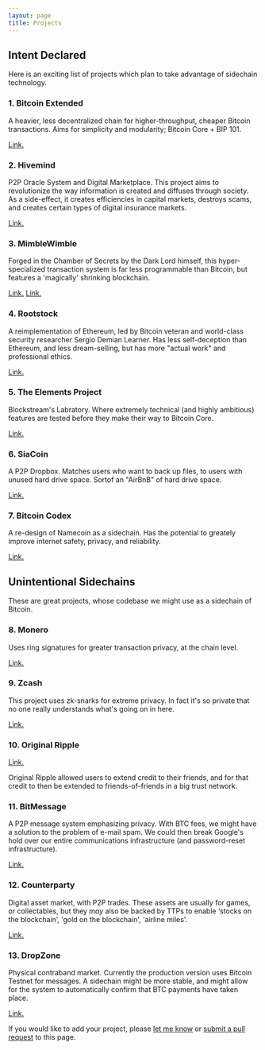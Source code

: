 ```yaml
---
layout: page
title: Projects
---
```




## Intent Declared

Here is an exciting list of projects which plan to take advantage of sidechain technology.

### 1. Bitcoin Extended

A heavier, less decentralized chain for higher-throughput, cheaper Bitcoin transactions. Aims for simplicity and modularity; Bitcoin Core + BIP 101.

[Link.](https://youtu.be/Gzg_u9gHc5Q?t=1h49m27s)

### 2. Hivemind

P2P Oracle System and Digital Marketplace. This project aims to revolutionize the way information is created and diffuses through society. As a side-effect, it creates efficiencies in capital markets, destroys scams, and creates certain types of digital insurance markets.

[Link.](http://bitcoinhivemind.com/)

### 3. MimbleWimble

Forged in the Chamber of Secrets by the Dark Lord himself, this hyper-specialized transaction system is far less programmable than Bitcoin, but features a 'magically' shrinking blockchain.

[Link.](https://download.wpsoftware.net/bitcoin/wizardry/mimblewimble.txt)
[Link.](https://github.com/ignopeverell/grin)

### 4. Rootstock

A reimplementation of Ethereum, led by Bitcoin veteran and world-class security researcher Sergio Demian Learner. Has less self-deception than Ethereum, and less dream-selling, but has more "actual work" and professional ethics.

[Link.](http://www.rsk.co/)

### 5. The Elements Project

Blockstream's Labratory. Where extremely technical (and highly ambitious) features are tested before they make their way to Bitcoin Core.

[Link.](https://elementsproject.org/)

### 6. SiaCoin

A P2P Dropbox. Matches users who want to back up files, to users with unused hard drive space. Sortof an "AirBnB" of hard drive space.

[Link.](https://sia.tech/)

### 7. Bitcoin Codex

A re-design of Namecoin as a sidechain. Has the potential to greately improve internet safety, privacy, and reliability.

[Link.](http://www.truthcoin.info/blog/codex-identity-sidechain/)


## Unintentional Sidechains

These are great projects, whose codebase we might use as a sidechain of Bitcoin.

### 8. Monero

Uses ring signatures for greater transaction privacy, at the chain level.

[Link.](https://getmonero.org/)

### 9. Zcash

This project uses zk-snarks for extreme privacy. In fact it's so private that no one really understands what's going on in here.

[Link.](https://z.cash/)

### 10. Original Ripple

[Link.](https://bitcointalk.org/index.php?topic=297287.0)

Original Ripple allowed users to extend credit to their friends, and for that credit to then be extended to friends-of-friends in a big trust network.


### 11. BitMessage

A P2P message system emphasizing privacy. With BTC fees, we might have a solution to the problem of e-mail spam. We could then break Google's hold over our entire communications infrastructure (and password-reset infrastructure).

[Link.](https://bitmessage.org/wiki/Main_Page)

### 12. Counterparty

Digital asset market, with P2P trades. These assets are usually for games, or collectables, but they *may* also be backed by TTPs to enable ‘stocks on the blockchain’, 'gold on the blockchain', 'airline miles'.

[Link.](http://counterparty.io/)

### 13. DropZone

Physical contraband market. Currently the production version uses Bitcoin Testnet for messages. A sidechain might be more stable, and might allow for the system to automatically confirm that BTC payments have taken place.

[Link.](https://github.com/17Q4MX2hmktmpuUKHFuoRmS5MfB5XPbhod/dropzone-lib)


If you would like to add your project, please [let me know](https://twitter.com/Truthcoin) or [submit a pull request](https://github.com/drivechain-project/drivechain.info/blob/gh-pages/projects/index.md) to this page.